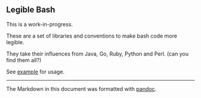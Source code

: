 Legible Bash
------------

This is a work-in-progress.

These are a set of libraries and conventions to make bash code more
legible.

They take their influences from Java, Go, Ruby, Python and Perl. (can
you find them all?)

See [example] for usage.

------------------------------------------------------------------------

The Markdown in this document was formatted with [pandoc].

  [example]: https://github.com/binaryphile/legible/blob/master/example
  [pandoc]: https://pandoc.org/
